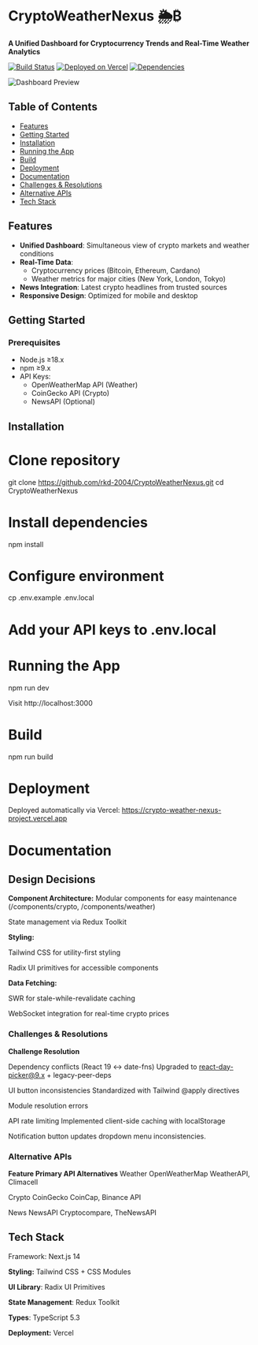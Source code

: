 # CryptoWeatherNexus 🌦️₿

**A Unified Dashboard for Cryptocurrency Trends and Real-Time Weather Analytics**

[![Build Status](https://img.shields.io/github/actions/workflow/status/yourusername/CryptoWeatherNexus/build.yml)](https://github.com/rkd-2004/CryptoWeatherNexus/actions)
[![Deployed on Vercel](https://img.shields.io/badge/deployed%20on-vercel-black?logo=vercel)](https://crypto-weather-nexus-project.vercel.app)
[![Dependencies](https://img.shields.io/david/rkd-2004/CryptoWeatherNexus)](https://david-dm.org/rkd-2004/CryptoWeatherNexus)

![Dashboard Preview](public/placeholder.jpg)

## Table of Contents
- [Features](#features)
- [Getting Started](#getting-started)
- [Installation](#installation)
- [Running the App](#running-the-app)
- [Build](#build)
- [Deployment](#deployment)
- [Documentation](#documentation)
- [Challenges & Resolutions](#challenges--resolutions)
- [Alternative APIs](#alternative-apis)
- [Tech Stack](#tech-stack)


## Features
- **Unified Dashboard**: Simultaneous view of crypto markets and weather conditions
- **Real-Time Data**:
  - Cryptocurrency prices (Bitcoin, Ethereum, Cardano)
  - Weather metrics for major cities (New York, London, Tokyo)
- **News Integration**: Latest crypto headlines from trusted sources
- **Responsive Design**: Optimized for mobile and desktop

## Getting Started

### Prerequisites
- Node.js ≥18.x
- npm ≥9.x
- API Keys:
  - OpenWeatherMap API (Weather)
  - CoinGecko API (Crypto)
  - NewsAPI (Optional)

## Installation

# Clone repository
git clone https://github.com/rkd-2004/CryptoWeatherNexus.git
cd CryptoWeatherNexus

# Install dependencies
npm install

# Configure environment
cp .env.example .env.local
# Add your API keys to .env.local

# Running the App
npm run dev

Visit http://localhost:3000

# Build
npm run build

# Deployment
Deployed automatically via Vercel:
https://crypto-weather-nexus-project.vercel.app

# Documentation
## Design Decisions
**Component Architecture:**
Modular components for easy maintenance (/components/crypto, /components/weather)

State management via Redux Toolkit

**Styling:**

Tailwind CSS for utility-first styling

Radix UI primitives for accessible components

**Data Fetching:**

SWR for stale-while-revalidate caching

WebSocket integration for real-time crypto prices

### Challenges & Resolutions
**Challenge	Resolution**

Dependency conflicts (React 19 ↔ date-fns)	Upgraded to react-day-picker@9.x + legacy-peer-deps

UI button inconsistencies	Standardized with Tailwind @apply directives

Module resolution errors

API rate limiting	Implemented client-side caching with localStorage

Notification button updates dropdown menu inconsistencies.

### Alternative APIs
**Feature	Primary API	Alternatives**
Weather	OpenWeatherMap	WeatherAPI, Climacell

Crypto	CoinGecko	CoinCap, Binance API

News	NewsAPI	Cryptocompare, TheNewsAPI

## **Tech Stack**
Framework: Next.js 14

**Styling:** Tailwind CSS + CSS Modules

**UI Library**: Radix UI Primitives

**State Management**: Redux Toolkit

**Types**: TypeScript 5.3

**Deployment:** Vercel

